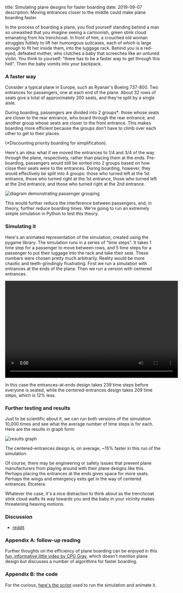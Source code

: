 title: Simulating plane designs for faster boarding
date: 2019-09-07
description: Moving entrances closer to the middle could make plane boarding faster.

In the process of boarding a plane, you find yourself standing behind a man so unwashed that you imagine seeing a cartoonish, green stink cloud emanating from his trenchcoat. In front of him, a crouched old woman struggles futilely to lift her humongous suitcases, each of which is large enough to fit her inside them, into the luggage rack. Behind you is a red-eyed, defeated mother, who clutches a baby that screeches like an untuned violin. You think to yourself: "there has to be a faster way to get through this hell". Then the baby vomits into your backpack.

### A faster way
Consider a typical plane in Europe, such as Ryanair's Boeing 737-800. Two entrances for passengers, one at each end of the plane. About 32 rows of seats give a total of approximately 200 seats, and they're split by a single aisle.

During boarding, passengers are divided into 2 groups\*: those whose seats are closer to the rear entrance, who board through the rear entrance; and another group whose seats are closer to the front entrance. This makes boarding more efficient because the groups don't have to climb over each other to get to their places.

(\*Discounting priority boarding for simplification).

Here's an idea: what if we moved the entrances to 1/4 and 3/4 of the way through the plane, respectively, rather than placing them at the ends. Pre-boarding, passengers would still be sorted into 2 groups based on how close their seats were to the entrances. During boarding, however, they would effectively be split into 4 groups: those who turned left at the 1st entrance, those who turned right at the 1st entrance, those who turned left at the 2nd entrance, and those who turned right at the 2nd entrance.

<img src="{{ url_for('static', filename='img/plane-boarding/plane-design.png') }}"
     alt="diagram demonstrating passenger grouping"
     class="centered">

This would further reduce the interference between passengers, and, in theory, further reduce boarding times. We're going to run an extremely simple simulation in Python to test this theory.

### Simulating it
Here's an animated representation of the simulation, created using the pygame library. The simulation runs in a series of "time steps". It takes 1 time step for a passenger to move between rows, and 5 time steps for a passenger to put their luggage into the rack and take their seat. These numbers were chosen pretty much arbitrarily. Reality would be more chaotic and teeth-grindingly frustrating. First we run a simulation with entrances at the ends of the plane. Then we run a version with centered entrances.

<video width="560" height="315" class="centered" controls>
    <source src="{{ url_for('static', filename='video/plane-boarding/simulation.mp4') }}" type="video/mp4">
</video>

In this case the entrances-at-ends design takes 239 time steps before everyone is seated, while the centered-entrances design takes 209 time steps, which is 12% less.

### Further testing and results
Just to be scientific about it, we can run both versions of the simulation 10,000 times and see what the average number of time steps is for each. Here are the results in graph form:

<img src="{{ url_for('static', filename='img/plane-boarding/plane-simulation-results-graph.png') }}"
     alt="results graph"
     class="centered">

The centered-entrances design is, on average, ~15% faster in this run of the simulation.

Of course, there may be engineering or safety issues that prevent plane manufacturers from playing around with their plane designs like this. Perhaps placing the entrances at the ends gives space for more seats. Perhaps the wings and emergency exits get in the way of centered entrances. Etcetera.

Whatever the case, it's a nice distraction to think about as the trenchcoat stink cloud wafts its way towards you and the baby in your vicinity makes threatening heaving motions.

### Discussion
* [reddit](https://kevingal.com/blog/plane-boarding.html)

### Appendix A: follow-up reading
Further thoughts on the efficiency of plane boarding can be enjoyed in this [fun, informative little video by CPG Gray](https://www.youtube.com/watch?v=oAHbLRjF0vo), which doesn't mention plane design but discusses a number of algorithms for faster boarding.

### Appendix B: the code
For the curious, [here's the script](https://github.com/Kevinpgalligan/KevingalWebsite/blob/master/experiments/plane-boarding/plane-boarding.py) used to run the simulation and animate it.
